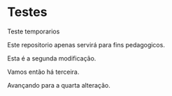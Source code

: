 # Testes
Teste temporarios

Este repositorio apenas servirá para fins pedagogicos.

Esta é a segunda modificação.

Vamos então há terceira.

Avançando para a quarta alteração.
